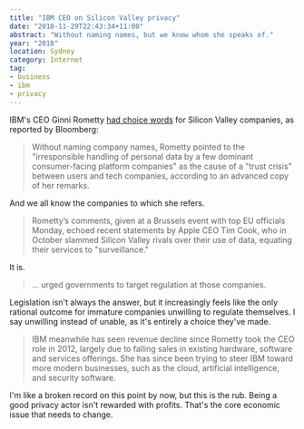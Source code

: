```yaml
---
title: "IBM CEO on Silicon Valley privacy"
date: "2018-11-29T22:43:34+11:00"
abstract: "Without naming names, but we know whom she speaks of."
year: "2018"
location: Sydney
category: Internet
tag:
- business
- ibm
- privacy
---
```

IBM's CEO Ginni Rometty [had choice words] for Silicon Valley companies, as reported by Bloomberg:

> Without naming company names, Rometty pointed to the "irresponsible handling of personal data by a few dominant consumer-facing platform companies" as the cause of a "trust crisis" between users and tech companies, according to an advanced copy of her remarks.

And we all know the companies to which she refers.

> Rometty’s comments, given at a Brussels event with top EU officials Monday, echoed recent statements by Apple CEO Tim Cook, who in October slammed Silicon Valley rivals over their use of data, equating their services to "surveillance."

It is.

> ... urged governments to target regulation at those companies.

Legislation isn't always the answer, but it increasingly feels like the only rational outcome for immature companies unwilling to regulate themselves. I say unwilling instead of unable, as it's entirely a choice they've made.

> IBM meanwhile has seen revenue decline since Rometty took the CEO role in 2012, largely due to falling sales in existing hardware, software and services offerings. She has since been trying to steer IBM toward more modern businesses, such as the cloud, artificial intelligence, and security software.

I'm like a broken record on this point by now, but this is the rub. Being a good privacy actor isn't rewarded with profits. That's the core economic issue that needs to change.

[had choice words]: https://www.itprotoday.com/compliance/ibm-ceo-joins-apple-blasting-data-use-silicon-valley-firms "IBM CEO Joins Apple in Blasting Data Use by Silicon Valley Firms"

